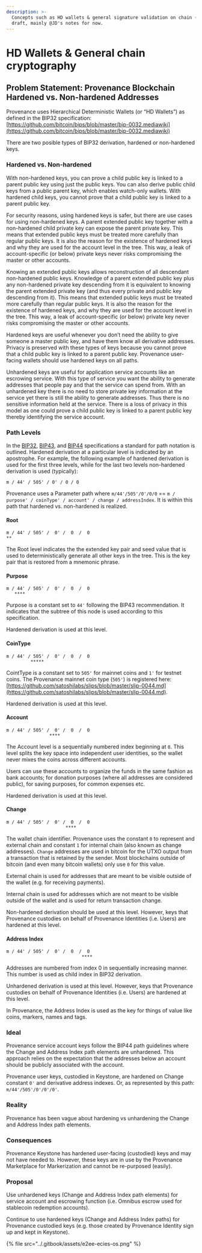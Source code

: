 ```yaml
---
description: >-
  Concepts such as HD wallets & general signature validation on chain (this is a
  draft, mainly @JD's notes for now.
---
```


# HD Wallets & General chain cryptography

## Problem Statement: Provenance Blockchain Hardened vs. Non-hardened Addresses <a id="Problem-Statement-Provenance-Blockchain-Hardened-vs-Non-hardened-Addresses"></a>

Provenance uses Hierarchical Deterministic Wallets \(or “HD Wallets”\) as defined in the BIP32 specification: [https://github.com/bitcoin/bips/blob/master/bip-0032.mediawiki](https://github.com/bitcoin/bips/blob/master/bip-0032.mediawiki)

There are two posible types of BIP32 derivation, hardened or non-hardened keys.

### Hardened vs. Non-hardened <a id="Hardened-vs-Non-hardened"></a>

With non-hardened keys, you can prove a child public key is linked to a parent public key using just the public keys. You can also derive public child keys from a public parent key, which enables watch-only wallets. With hardened child keys, you cannot prove that a child public key is linked to a parent public key.

For security reasons, using hardened keys is safer, but there are use cases for using non-hardened keys. A parent extended public key together with a non-hardened child private key can expose the parent private key. This means that extended public keys must be treated more carefully than regular public keys. It is also the reason for the existence of hardened keys and why they are used for the account level in the tree. This way, a leak of account-specific \(or below\) private keys never risks compromising the master or other accounts.

Knowing an extended public keys allows reconstruction of all descendant non-hardened public keys. Knowledge of a parent extended public key plus any non-hardened private key descending from it is equivalent to knowing the parent extended private key \(and thus every private and public key descending from it\). This means that extended public keys must be treated more carefully than regular public keys. It is also the reason for the existence of hardened keys, and why they are used for the account level in the tree. This way, a leak of account-specific \(or below\) private key never risks compromising the master or other accounts.

Hardened keys are useful whenever you don’t need the ability to give someone a master public key, and have them know all derivative addresses. Privacy is preserved with these types of keys because you cannot prove that a child public key is linked to a parent public key. Provenance user-facing wallets should use hardened keys on all paths.

Unhardened keys are useful for application service accounts like an escrowing service. With this type of service you want the ability to generate addresses that people pay and that the service can spend from. With an unhardened key there is no need to store private key information at the service yet there is still the ability to generate addresses. Thus there is no sensitive information held at the service. There is a loss of privacy in this model as one could prove a child public key is linked to a parent public key thereby identifying the service account.

### Path Levels <a id="Path-Levels"></a>

In the [BIP32](https://github.com/bitcoin/bips/blob/master/bip-0032.mediawiki), [BIP43](https://github.com/bitcoin/bips/blob/master/bip-0043.mediawiki), and [BIP44](https://github.com/bitcoin/bips/blob/master/bip-0044.mediawiki) specifications a standard for path notation is outlined. Hardened derivation at a particular level is indicated by an apostrophe. For example, the following example of hardened derivation is used for the first three levels, while for the last two levels non-hardened derivation is used \(typically\):

`m / 44' / 505' / 0' / 0 / 0`

Provenance uses a Parameter path where `m/44'/505'/0'/0/0` == `m / purpose' / coinType' / account' / change / addressIndex`. It is within this path that hardened vs. non-hardened is realized.

#### Root <a id="Root"></a>

```text
m / 44' / 505' /  0' /  0  /  0
**
```

The Root level indicates the the extended key pair and seed value that is used to deterministically generate all other keys in the tree. This is the key pair that is restored from a mnemonic phrase.

#### Purpose <a id="Purpose"></a>

```text
m / 44' / 505' /  0' /  0  /  0
   ****
```

Purpose is a constant set to `44'` following the BIP43 recommendation. It indicates that the subtree of this node is used according to this specification.

Hardened derivation is used at this level.

#### CoinType <a id="CoinType"></a>

```text
m / 44' / 505' /  0' /  0  /  0
         *****
```

CointType is a constant set to `505'` for mainnet coins and `1'` for testnet coins. The Provenance mainnet coin type \(`505'`\) is registered here: [https://github.com/satoshilabs/slips/blob/master/slip-0044.md](https://github.com/satoshilabs/slips/blob/master/slip-0044.md).

Hardened derivation is used at this level.

#### Account <a id="Account"></a>

```text
m / 44' / 505' /  0' /  0  /  0
                ****
```

The Account level is a sequentially numbered index beginning at `0`. This level splits the key space into independent user identities, so the wallet never mixes the coins across different accounts.

Users can use these accounts to organize the funds in the same fashion as bank accounts; for donation purposes \(where all addresses are considered public\), for saving purposes, for common expenses etc.

Hardened derivation is used at this level.

#### Change <a id="Change"></a>

```text
m / 44' / 505' /  0' /  0  /  0
                      ****
```

The wallet chain identifier. Provenance uses the constant `0` to represent and external chain and constant `1` for internal chain \(also known as change addresses\). `Change` addresses are used in bitcoin for the UTXO output from a transaction that is retained by the sender. Most blockchains outside of bitcoin \(and even many bitcoin wallets\) only use `0` for this value.

External chain is used for addresses that are meant to be visible outside of the wallet \(e.g. for receiving payments\).

Internal chain is used for addresses which are not meant to be visible outside of the wallet and is used for return transaction change.

Non-hardened derivation should be used at this level. However, keys that Provenance custodies on behalf of Provenance Identities \(i.e. Users\) are hardened at this level.

#### Address Index <a id="Address-Index"></a>

```text
m / 44' / 505' /  0' /  0  /  0
                            ****
```

Addresses are numbered from index 0 in sequentially increasing manner. This number is used as child index in BIP32 derivation.

Unhardened derivation is used at this level. However, keys that Provenance custodies on behalf of Provenance Identities \(i.e. Users\) are hardened at this level.

In Provenance, the Address Index is used as the key for things of value like coins, markers, names and tags.

### Ideal <a id="Ideal"></a>

Provenance service account keys follow the BIP44 path guidelines where the Change and Address Index path elements are unhardened. This approach relies on the expectation that the addresses below an account should be publicly associated with the account.

Provenance user keys, custodied in Keystone, are hardened on Change constant `0'` and derivative address indexes. Or, as represented by this path: `m/44'/505'/0'/0'/0'`.

### Reality <a id="Reality"></a>

Provenance has been vague about hardening vs unhardening the Change and Address Index path elements.

### Consequences <a id="Consequences"></a>

Provenance Keystone has hardened user-facing \(custodied\) keys and may not have needed to. However, these keys are in use by the Provenance Marketplace for Markerization and cannot be re-purposed \(easily\).

### Proposal <a id="Proposal"></a>

Use unhardened keys \(Change and Address Index path elements\) for service account and escrowing function \(i.e. Omnibus escrow used for stablecoin redemption accounts\).

Continue to use hardened keys \(Change and Address Index paths\) for Provenance custodied keys \(e.g. those created by Provenance Identity sign up and kept in Keystone\).

{% file src="../.gitbook/assets/e2ee-ecies-os.png" %}

